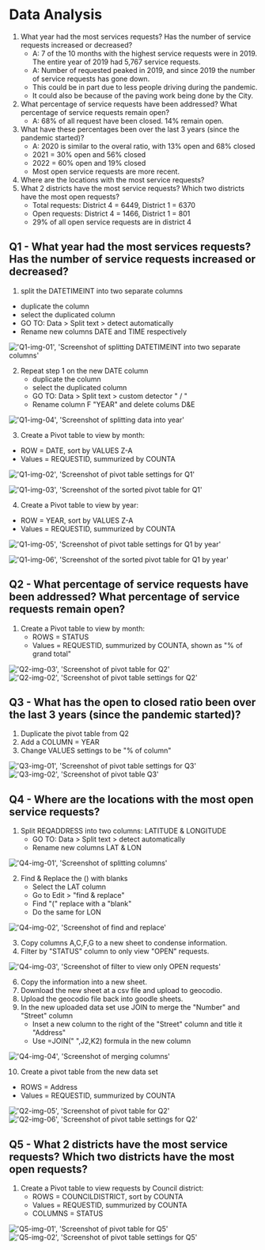 # Data Analysis 
1. What year had the most services requests? Has the number of service requests increased or decreased?
    * A: 7 of the 10 months with the highest service requests were in 2019. The entire year of 2019 had 5,767 service requests. 
    * A: Number of requested peaked in 2019, and since 2019 the number of service requests has gone down. 
    * This could be in part due to less people driving during the pandemic.
    * It could also be because of the paving work being done by the City. 
2. What percentage of service requests have been addressed? What percentage of service requests remain open?
   * A: 68% of all request have been closed. 14% remain open. 
3. What have these percentages been over the last 3 years (since the pandemic started)?
   * A: 2020 is similar to the overal ratio, with 13% open and 68% closed
   * 2021 = 30% open and 56% closed
   * 2022 = 60% open and 19% closed
   * Most open service requests are more recent.  
4. Where are the locations with the most service requests?
5. What 2 districts have the most service requests? Which two districts have the most open requests?
   * Total requests: District 4 = 6449, District 1 = 6370
   * Open requests: District 4 = 1466, District 1 = 801
   * 29% of all open service requests are in district 4


## Q1 - What year had the most services requests? Has the number of service requests increased or decreased?

1. split the DATETIMEINT into two separate columns
  * duplicate the column
  * select the duplicated column
  * GO TO: Data > Split text > detect automatically
  * Rename new columns DATE and TIME respectively

!['Q1-img-01', 'Screenshot of splitting DATETIMEINT into two separate columns'](/Q1-img-01.jpg)

2. Repeat step 1 on the new DATE column
   * duplicate the column
   * select the duplicated column
   * GO TO: Data > Split text > custom detector " / "
   * Rename column F "YEAR" and delete colums D&E

!['Q1-img-04', 'Screenshot of splitting data into year'](/Q1-img-04.jpg)

3. Create a Pivot table to view by month:
  * ROW = DATE, sort by VALUES Z-A
  * Values = REQUESTID, summurized by COUNTA

!['Q1-img-02', 'Screenshot of pivot table settings for Q1'](/Q1-img-02.jpg)

!['Q1-img-03', 'Screenshot of the sorted pivot table for Q1'](/Q1-img-03.jpg)

4. Create a Pivot table to view by year:
  * ROW = YEAR, sort by VALUES Z-A
  * Values = REQUESTID, summurized by COUNTA

!['Q1-img-05', 'Screenshot of pivot table settings for Q1 by year'](/Q1-img-05.jpg)

!['Q1-img-06', 'Screenshot of the sorted pivot table for Q1 by year'](/Q1-img-06.jpg)

## Q2 - What percentage of service requests have been addressed? What percentage of service requests remain open?

1. Create a Pivot table to view by month:
   * ROWS = STATUS
   * Values = REQUESTID, summurized by COUNTA, shown as "% of grand total"

!['Q2-img-03', 'Screenshot of pivot table for Q2'](/Q2-img-03.jpg)
!['Q2-img-02', 'Screenshot of pivot table settings for Q2'](/Q2-img-02.jpg)

## Q3 - What has the open to closed ratio been over the last 3 years (since the pandemic started)?

1. Duplicate the pivot table from Q2
2. Add a COLUMN = YEAR
3. Change VALUES settings to be "% of column"

!['Q3-img-01', 'Screenshot of pivot table settings for Q3'](/Q3-img-01.jpg)
!['Q3-img-02', 'Screenshot of pivot table Q3'](/Q3-img-02.jpg)


## Q4 - Where are the locations with the most open service requests?

1. Split REQADDRESS into two columns: LATITUDE & LONGITUDE
   * GO TO: Data > Split text > detect automatically
   * Rename new columns LAT & LON

!['Q4-img-01', 'Screenshot of splitting columns'](/Q4-img-01.png)

2. Find & Replace the () with blanks
   * Select the LAT column
   * Go to Edit > "find & replace"
   * Find "(" replace with a "blank"
   * Do the same for LON

!['Q4-img-02', 'Screenshot of find and replace'](/Q4-img-02.png)

3. Copy columns A,C,F,G to a new sheet to condense information.
4. Filter by "STATUS" column to only view "OPEN" requests.

!['Q4-img-03', 'Screenshot of filter to view only OPEN requests'](/Q4-img-03.png)

6. Copy the information into a new sheet. 
7. Download the new sheet at a csv file and upload to geocodio.
8. Upload the geocodio file back into goodle sheets. 
9. In the new uploaded data set use JOIN to merge the "Number" and "Street" column
   * Inset a new column to the right of the "Street" column and title it "Address"
   * Use =JOIN(" ",J2,K2) formula in the new column

!['Q4-img-04', 'Screenshot of merging columns'](/Q2-img-04.jpg)

10. Create a pivot table from the new data set
   * ROWS = Address
   * Values = REQUESTID, summurized by COUNTA

!['Q2-img-05', 'Screenshot of pivot table for Q2'](/Q2-img-05.jpg)
!['Q2-img-06', 'Screenshot of pivot table settings for Q2'](/Q2-img-06.jpg)

## Q5 - What 2 districts have the most service requests? Which two districts have the most open requests?

1. Create a Pivot table to view requests by Council district:
   * ROWS = COUNCILDISTRICT, sort by COUNTA
   * Values = REQUESTID, summurized by COUNTA
   * COLUMNS = STATUS

!['Q5-img-01', 'Screenshot of pivot table for Q5'](/Q5-img-01.png)
!['Q5-img-02', 'Screenshot of pivot table settings for Q5'](/Q5-img-02.png)
